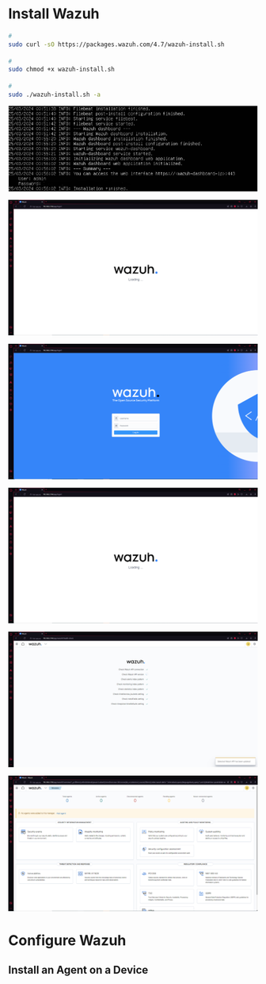# Install Wazuh

```Bash
#
sudo curl -sO https://packages.wazuh.com/4.7/wazuh-install.sh

#
sudo chmod +x wazuh-install.sh

#
sudo ./wazuh-install.sh -a
```

![](https://github.com/JonmarCorpuz/Documentations/blob/main/Wazuh/Assets/Capture.PNG)

![](https://github.com/JonmarCorpuz/Documentations/blob/main/Wazuh/Assets/Wazuh%20pt1.PNG)

![](https://github.com/JonmarCorpuz/Documentations/blob/main/Wazuh/Assets/Wazuh%20pt2.PNG)

![](https://github.com/JonmarCorpuz/Documentations/blob/main/Wazuh/Assets/Wazuh%20pt1.PNG)

![](https://github.com/JonmarCorpuz/Documentations/blob/main/Wazuh/Assets/Wazuh%20pt4.PNG)

![](https://github.com/JonmarCorpuz/Documentations/blob/main/Wazuh/Assets/Wazuh%20pt5.PNG)

# Configure Wazuh

## Install an Agent on a Device
